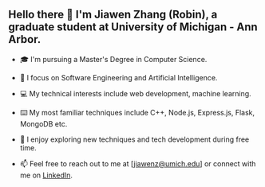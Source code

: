 ## Hello there 👋 I'm Jiawen Zhang (Robin), a graduate student at University of Michigan - Ann Arbor.

- 🎓 I'm pursuing a Master's Degree in Computer Science.

- 📔 I focus on Software Engineering and Artificial Intelligence.

- 💻 My technical interests include web development, machine learning.

- ⌨️ My most familiar techniques include C++, Node.js, Express.js, Flask, MongoDB etc.

- 🌟 I enjoy exploring new techniques and tech development during free time.

- 📫 Feel free to reach out to me at [jiawenz@umich.edu] or connect with me on [LinkedIn](https://www.linkedin.com/in/jiawenz-robin/).

